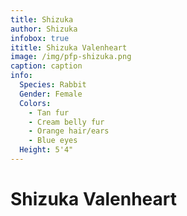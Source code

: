```yaml
---
title: Shizuka
author: Shizuka
infobox: true
ititle: Shizuka Valenheart
image: /img/pfp-shizuka.png
caption: caption
info:
  Species: Rabbit
  Gender: Female
  Colors:
    - Tan fur
    - Cream belly fur
    - Orange hair/ears
    - Blue eyes
  Height: 5'4"
---
```


# Shizuka Valenheart
